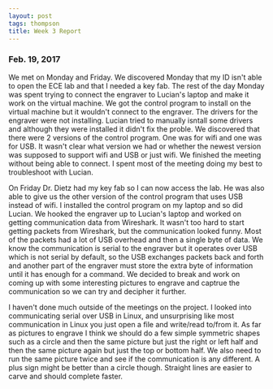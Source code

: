 ```yaml
---
layout: post
tags: thompson
title: Week 3 Report
---
```


### Feb. 19, 2017

We met on Monday and Friday. We discovered Monday that my ID isn't able to open the ECE lab and that I needed a key fab. The rest of the day Monday was spent trying to connect the engraver to Lucian's laptop and make it work on the virtual machine. We got the control program to install on the virtual machine but it wouldn't connect to the engraver. The drivers for the engraver were not installing. Lucian tried to manually isntall some drivers and although they were installed it didn't fix the proble. We discovered that there were 2 versions of the control program. One was for wifi and one was for USB. It wasn't clear what version we had or whether the newest version was supposed to support wifi and USB or just wifi. We finished the meeting without being able to connect. I spent most of the meeting doing my best to troubleshoot with Lucian. 

On Friday Dr. Dietz had my key fab so I can now access the lab. He was also able to give us the other version of the control program that uses USB instead of wifi. I installed the control program on my laptop and so did Lucian. We hooked the engraver up to Lucian's laptop and worked on getting communication data from Wireshark. It wasn't too hard to start getting packets from Wireshark, but the communication looked funny. Most of the packets had a lot of USB overhead and then a single byte of data. We know the communication is serial to the engraver but it operates over USB which is not serial by default, so the USB exchanges packets back and forth and another part of the engraver must store the extra byte of information until it has enough for a command. We decided to break and work on coming up with some interesting pictures to engrave and captrue the communication so we can try and decipher it further. 

I haven't done much outside of the meetings on the project. I looked into communicating serial over USB in Linux, and unsurprising like most communication in Linux you just open a file and write/read to/from it. As far as pictures to engrave I think we should do a few simple symmetric shapes such as a circle and then the same picture but just the right or left half and then the same picture again but just the top or bottom half. We also need to run the same picture twice and see if the communication is any different. A plus sign might be better than a circle though. Straight lines are easier to carve and should complete faster.
